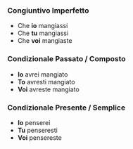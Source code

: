 ### Congiuntivo Imperfetto
- Che **io** mangiassi
- Che **tu** mangiassi
- Che **voi** mangiaste

### Condizionale Passato / Composto

- **Io** avrei mangiato
- **To** avresti mangiato
- **Voi** avreste mangiato

### Condizionale Presente / Semplice

- **Io** penserei
- **Tu** penseresti
- **Voi** pensereste
